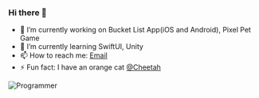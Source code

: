 ### Hi there 👋

<!--
**zyzeng1412/zyzeng1412** is a ✨ _special_ ✨ repository because its `README.md` (this file) appears on your GitHub profile.

Here are some ideas to get you started:

- 🔭 I’m currently working on ...
- 🌱 I’m currently learning ...
- 👯 I’m looking to collaborate on ...
- 🤔 I’m looking for help with ...
- 💬 Ask me about ...
- 📫 How to reach me: ...
- 😄 Pronouns: ...
- ⚡ Fun fact: ...
-->

- 🔭 I’m currently working on Bucket List App(iOS and Android), Pixel Pet Game
- 🌱 I’m currently learning SwiftUI, Unity
- 📫 How to reach me: [Email](mailto:zyzeng1412@gmaCil.com)
- ⚡ Fun fact: I have an orange cat [@Cheetah](https://www.instagram.com/cheetahhanhan/)

![Programmer](https://i.pinimg.com/originals/db/23/e2/db23e24f4196be2c7433ab8cd33015b0.jpg)
